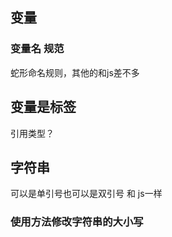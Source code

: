 
## 变量

### 变量名 规范

蛇形命名规则，其他的和js差不多

## 变量是标签

引用类型？

## 字符串

可以是单引号也可以是双引号  和 js一样

### 使⽤⽅法修改字符串的⼤⼩写



